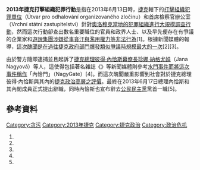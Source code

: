**2013年捷克打擊組織犯罪行動**是指在2013年6月13日時，[捷克](../Page/捷克.md "wikilink")轄下的[打擊組織犯罪單位](https://zh.wikipedia.org/wiki/打擊組織犯罪單位 "wikilink")（Útvar pro odhalování organizovaného zločinu）和首席檢察官辦公室（Vrchní státní zastupitelství）針對[奧洛穆克當地的犯罪組織進行大規模調查行動](https://zh.wikipedia.org/wiki/奧洛穆克 "wikilink")，然而這次行動卻查出數名重要職位的官員和政界人士、以及早先便存在有爭議的企業家和[遊說集團涉嫌從事](https://zh.wikipedia.org/wiki/遊說集團 "wikilink")[貪汙與濫用權力等非法行為](https://zh.wikipedia.org/wiki/貪汙 "wikilink")\[1\]。根據新聞媒體的報導，[這次醜聞是在過往捷克政府部門爆發類似爭議時規模最大的一次](https://zh.wikipedia.org/wiki/捷克政治事件列表 "wikilink")\[2\]\[3\]。

由於警方隨即逮捕並且起訴了[捷克總理](https://zh.wikipedia.org/wiki/捷克總理 "wikilink")[彼得·內恰斯幕僚長](https://zh.wikipedia.org/wiki/彼得·內恰斯 "wikilink")[珍娜·納格尤娃](https://zh.wikipedia.org/wiki/珍娜·納格尤娃 "wikilink")（Jana Nagyová）等人，這使得包括著名雜誌《》等新聞媒體則參考[水門事件而將這次事件稱作](https://zh.wikipedia.org/wiki/水門事件 "wikilink")「內恰門」（NagyGate）\[4\]。而這次醜聞嚴重影響到社會對於捷克總理彼得·內恰斯與其內的[捷克政治高層之評價](https://zh.wikipedia.org/wiki/捷克政治 "wikilink")。最終在2013年6月17日總理內恰斯和其內閣成員正式提出辭職，同時內恰斯也宣布辭去[公民民主黨](../Page/公民民主黨.md "wikilink")黨首一職\[5\]。

## 參考資料

[Category:贪污](https://zh.wikipedia.org/wiki/Category:贪污 "wikilink") [Category:2013年捷克](https://zh.wikipedia.org/wiki/Category:2013年捷克 "wikilink") [Category:捷克政治](https://zh.wikipedia.org/wiki/Category:捷克政治 "wikilink") [Category:政治危机](https://zh.wikipedia.org/wiki/Category:政治危机 "wikilink")

1.

2.
3.

4.

5.